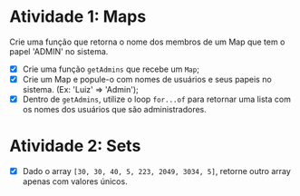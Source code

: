 # Atividade 1: Maps

Crie uma função que retorna o nome dos membros de um Map que tem o papel 'ADMIN' no sistema.

- [x] Crie uma função `getAdmins` que recebe um `Map`;
- [x] Crie um Map e popule-o com nomes de usuários e seus papeis no sistema. (Ex: 'Luiz' => 'Admin');
- [x] Dentro de `getAdmins`, utilize o loop `for...of` para retornar uma lista com os nomes dos usuários que são administradores.

# Atividade 2: Sets

- [x] Dado o array `[30, 30, 40, 5, 223, 2049, 3034, 5]`, retorne outro array apenas com valores únicos.